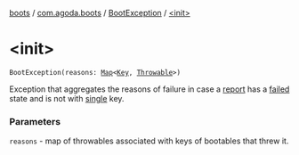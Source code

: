 [boots](../../index.md) / [com.agoda.boots](../index.md) / [BootException](index.md) / [&lt;init&gt;](./-init-.md)

# &lt;init&gt;

`BootException(reasons: `[`Map`](https://kotlinlang.org/api/latest/jvm/stdlib/kotlin.collections/-map/index.html)`<`[`Key`](../-key/index.md)`, `[`Throwable`](https://kotlinlang.org/api/latest/jvm/stdlib/kotlin/-throwable/index.html)`>)`

Exception that aggregates the reasons of failure in case a [report](../-report/index.md) has
a [failed](../-status/-failed/index.md) state and is not with [single](../-key/-single/index.md) key.

### Parameters

`reasons` - map of throwables associated with keys of bootables that threw it.